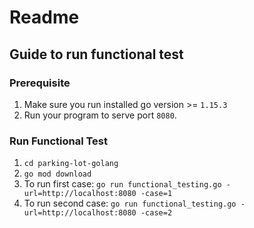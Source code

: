 # Readme
## Guide to run functional test
### Prerequisite
1. Make sure you run installed go version >= `1.15.3`
2. Run your program to serve port `8080`.

### Run Functional Test
1. `cd parking-lot-golang`
2. `go mod download`
3. To run first case: `go run functional_testing.go -url=http://localhost:8080 -case=1`
4. To run second case: `go run functional_testing.go -url=http://localhost:8080 -case=2`
